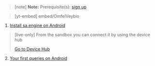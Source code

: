 > [note]   **Note:** Prerequisite(s): [sign up](/docs/usermd/getting-started/sign-up.md) 
 
 
> [yt-embed] embed/OmfelVeybio





1. [Install sa.engine on Android](/docs/usermd/getting-started/android/install.md)

> [live-only]
> From the sandbox you can connect it by using the device hub
> <div class="CTACont">
> <a class="CTABtn" role="button" href="#/device_hub/getStarted/Android">
> <span>Go to Device Hub</span>
> </a>
> </div>


2.  [Your first queries on Android](/docs/usermd/getting-started/android/firstq.md)

